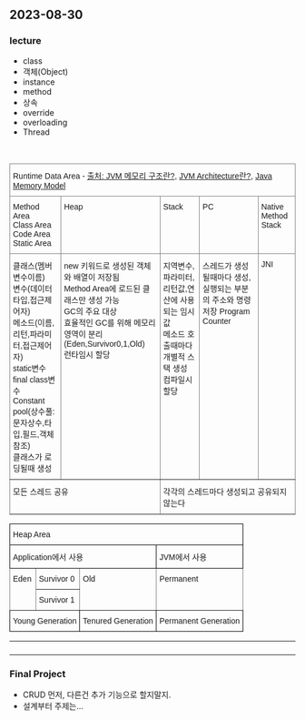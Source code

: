 ## 2023-08-30
### lecture
- class
- 객체(Object) 
- instance
- method 
- 상속 
- override 
- overloading 
- Thread  
<br>

<table class="tg">
<thead>
  <tr>
    <th class="tg-0pky" colspan="5">Runtime Data Area - <a href="https://coding-factory.tistory.com/828">출처: JVM 메모리 구조란?</a>, <a href="https://yeon-kr.tistory.com/112">JVM Architecture란?</a>, <a href="https://yeon-kr.tistory.com/114">Java Memory Model</a></th>
  </tr>
  <tr>
    <th class="tg-0pky">Method Area<br>Class Area<br>Code Area<br>Static Area</th>
    <th class="tg-0pky">Heap</th>
    <th class="tg-0pky">Stack</th>
    <th class="tg-0pky">PC</th>
    <th class="tg-0pky">Native Method Stack</th>
  </tr>
</thead>
<tbody>  
  <tr>
    <td class="tg-0pky">클래스(멤버변수이름)<br>변수(데이터타입,접근제어자)<br>메소드(이름,리턴,파라미터,접근제어자)<br>static변수<br>final class변수<br>Constant pool(상수풀:문자상수,타입,필드,객체참조)<br>클래스가 로딩될때 생성</td>
    <td class="tg-0pky">new 키워드로 생성된 객체와 배열이 저장됨<br>Method Area에 로드된 클래스만 생성 가능<br>GC의 주요 대상<br>효율적인 GC를 위해 메모리 영역이 분리(Eden,Survivor0,1,Old)<br>런타임시 할당</td>
    <td class="tg-0pky">지역변수,파라미터,리턴값,연산에 사용되는 임시값<br>메소드 호출때마다 개별적 스택 생성<br>컴파일시 할당</td>
    <td class="tg-0pky">스레드가 생성될때마다 생성,실행되는 부분의 주소와 명령 저장 Program Counter</td>
    <td class="tg-0pky">JNI</td>
  </tr>
  <tr>
    <td class="tg-0pky" colspan="2">모든 스레드 공유</td>
    <td class="tg-0pky" colspan="3">각각의 스레드마다 생성되고 공유되지 않는다</td>    
  </tr>
</tbody>
</table>

<table class="tg">
    <thead>
    <tr>
        <th class="tg-0lax" colspan="4">Heap Area</th>
    </tr>
    <tr>
        <th class="tg-0lax" colspan="3">Application에서 사용</th>
        <th class="tg-0lax">JVM에서 사용</th>
    </tr>
    </thead>
    <tbody>
    <tr>
        <td class="tg-0pky" rowspan="2">Eden</td>
        <td class="tg-0pky">Survivor 0</td>
        <td class="tg-0pky" rowspan="2">Old</td>
        <td class="tg-0pky" rowspan="2">Permanent</td>
    </tr>
    <tr>
        <td class="tg-0pky">Survivor 1</td>
    </tr>
    <tr>
        <td class="tg-0lax" colspan="2">Young Generation</td>
        <td class="tg-0lax">Tenured Generation</td>
        <td class="tg-0lax">Permanent Generation</td>
    </tr>
    </tbody>
</table>

---
###
---
### Final Project
- CRUD 먼저, 다른건 추가 기능으로 할지말지.
- 설계부터 주제는...
<br>
<br>
<br>
<br>
<br>
<br>
<br>
<br>
<br>
<br>
<br>
<br>
<br>
<br>
<br>
<br>
<br>
<br>
<br>
<br>
<br>
<br>
<br>
<br>
<br>
<br>
<br>
<br>

<style type="text/css">
.tg  {border-collapse:collapse;border-spacing:0;}
.tg td{border-color:black;border-style:solid;border-width:1px;font-family:Arial, sans-serif;font-size:14px;
  overflow:hidden;padding:10px 5px;word-break:normal;}
.tg th{border-color:black;border-style:solid;border-width:1px;font-family:Arial, sans-serif;font-size:14px;
  font-weight:normal;overflow:hidden;padding:10px 5px;word-break:normal;}
.tg .tg-0lax{text-align:left;vertical-align:top}
.tg .tg-0pky{border-color:inherit;text-align:left;vertical-align:top}
</style>

